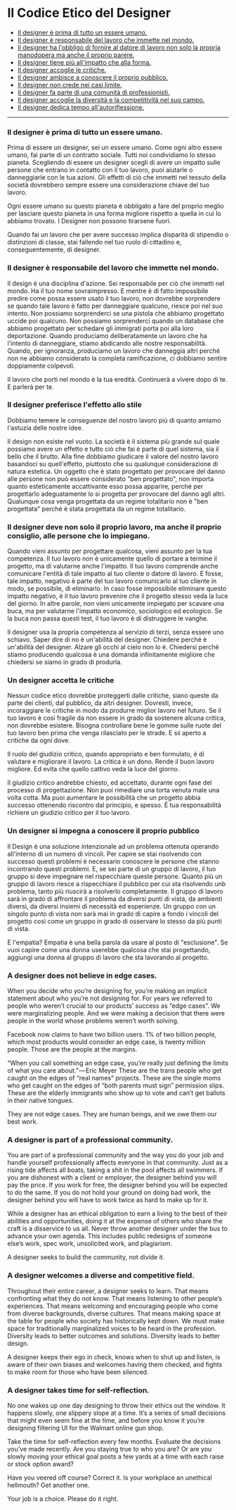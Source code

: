 # Il Codice Etico del Designer

* [Il designer è prima di tutto un essere umano.](#il-designer-è-prima-di-tutto-un-essere-umano)
* [Il designer è responsabile del lavoro che immette nel mondo.](#il-designer-è-responsabile-del-lavoro-che-immette-nel-mondo)
* [Il designer ha l'obbligo di fornire al datore di lavoro non solo la propria manodopera ma anche il proprio parere.](#a-designer-owes-the-people-who-hire-them-not-just-their-labor-but-their-counsel)
* [Il designer tiene più all'impatto che alla forma.](#il-designer-preferisce-leffetto-allo-stile)
* [Il designer accoglie le critiche.](#a-designer-welcomes-criticism)
* [Il designer ambisce a conoscere il proprio pubblico.](#a-designer-strives-to-know-their-audience)
* [Il designer non crede nei casi limite.](#a-designer-does-not-believe-in-edge-cases)
* [Il designer fa parte di una comunità di professionisti.](#a-designer-is-part-of-a-professional-community)
* [Il designer accoglie la diversità e la competitività nel suo campo.](#a-designer-welcomes-a-diverse-and-competitive-field)
* [Il designer dedica tempo all'autoriflessione.](#a-designer-takes-time-for-self-reflection)

---

### Il designer è prima di tutto un essere umano.

Prima di essere un designer, sei un essere umano. Come ogni altro essere umano, fai parte di un contratto sociale. Tutti noi condividiamo lo stesso pianeta. Scegliendo di essere un designer scegli di avere un impatto sulle persone che entrano in contatto con il tuo lavoro, puoi aiutarle o danneggiarle con le tua azioni. Gli effetti di ciò che immetti nel tessuto della società dovrebbero sempre essere una considerazione chiave del tuo lavoro.

Ogni essere umano su questo pianeta è obbligato a fare del proprio meglio per lasciare questo pianeta in una forma migliore rispetto a quella in cui lo abbiamo trovato. I Designer non possono tirarsene fuori.

Quando fai un lavoro che per avere successo implica disparità di stipendio o distinzioni di classe, stai fallendo nel tuo ruolo di cittadino e, conseguentemente, di designer.

### Il designer è responsabile del lavoro che immette nel mondo.

Il design è una disciplina d'azione. Sei responsabile per ciò che immetti nel mondo. Ha il tuo nome sovraimpresso. E mentre è di fatto impossibile predire come possa essere usato il tuo lavoro, non dovrebbe sorprendere se quando tale lavoro è fatto per danneggiare qualcuno, riesce poi nel suo intento. Non possiamo sorprenderci se una pistola che abbiamo progettato uccide poi qualcuno. Non possiamo sorprenderci quando un database che abbiamo progettato per schedare gli immigrati porta poi alla loro deportazione. Quando produciamo deliberatamente un lavoro che ha l'intento di danneggiare, stiamo abdicando alle nostre responsabilità. Quando, per ignoranza, produciamo un lavoro che danneggia altri perché non ne abbiamo considerato la completa ramificazione, ci dobbiamo sentire doppiamente colpevoli.

Il lavoro che porti nel mondo è la tua eredità. Continuerà a vivere dopo di te. E parlerà per te.

### Il designer preferisce l'effetto allo stile

Dobbiamo temere le conseguenze del nostro lavoro più di quanto amiamo l'astuzia delle nostre idee.

Il design non esiste nel vuoto. La società è il sistema più grande sul quale possiamo avere un effetto e tutto ciò che fai è parte di quel sistema, sia il bello che il brutto. Alla fine dobbiamo giudicare il valore del nostro lavoro basandoci su quell'effetto, piuttosto che su qualunque considerazione di natura estetica. Un oggetto che è stato progettato per provocare del danno alle persone non può essere considerato "ben progettato", non importa quanto esteticamente accattivante esso possa apparire, perché per progettarlo adeguatamente lo si progetta per provocare del danno agli altri. Qualunque cosa venga progettata da un regime totalitario non è "ben progettata" perché è stata progettata da un regime totalitario.

### Il designer deve non solo il proprio lavoro, ma anche il proprio consiglio, alle persone che lo impiegano.

Quando vieni assunto per progettare qualcosa, vieni assunto per la tua competenza. Il tuo lavoro non è unicamente quello di portare a termine il progetto, ma di valutarne anche l'impatto. Il tuo lavoro comprende anche comunicare l'entità di tale impatto al tuo cliente o datore di lavoro. E fosse, tale impatto, negativo è parte del tuo lavoro comunicarlo al tuo cliente in modo, se possibile, di eliminarlo.
In caso fosse impossibile eliminare questo impatto negativo, è il tuo lavoro prevenire che il progetto stesso veda la luce del giorno. In altre parole, non vieni unicamente impiegato per scavare una buca, ma per valutarne l'impatto economico, sociologico ed ecologico. Se la buca non passa questi test, il tuo lavoro è di distruggere le vanghe.

Il designer usa la propria competenza al servizio di terzi, senza essere uno schiavo. Saper dire di no è un'abilità del designer. Chiedere perché è un'abilità del designer. Alzare gli occhi al cielo non lo è. Chiedersi perchè stiamo producendo qualcosa è una domanda infinitamente migliore che chiedersi se siamo in grado di produrla.

### Un designer accetta le critiche

Nessun codice etico dovrebbe proteggerti dalle critiche, siano queste da parte dei clienti, dal pubblico, da altri designer. Dovresti, invece, incoraggiare le critiche in modo da produrre miglior lavoro nel futuro. Se il tuo lavoro è così fragile da non essere in grado da sostenere alcuna critica, non dovrebbe esistere. Bisogna controllare bene le gomme sulle ruote del tuo lavoro ben prima che venga rilasciato per le strade. E sii aperto a critiche da ogni dove.

Il ruolo del giudizio critico, quando appropriato e ben formulato, è di valutare e migliorare il lavoro. La critica è un dono. Rende il buon lavoro migliore. Ed evita che quello cattivo veda la luce del giorno.

Il giudizio critico andrebbe chiesto, ed accettato, durante ogni fase del processo di progettazione. Non puoi rimediare una torta venuta male una volta cotta. Ma puoi aumentare le possibilità che un progetto abbia successo ottenendo riscontro dal principio, e spesso. É tua responsabilità richiere un giudizio critico per il tuo lavoro.

### Un designer si impegna a conoscere il proprio pubblico

Il Design è una soluzione intenzionale ad un problema ottenuta operando all'interno di un numero di vincoli. Per capire se stai risolvendo con successo questi problemi è necessario conoscere le persone che stanno incontrando questi problemi. E, se sei parte di un gruppo di lavoro, il tuo gruppo si deve impegnare nel rispecchiare queste persone. Quanto più un gruppo di lavoro riesce a rispecchiare il pubblico per cui sta risolvendo unb problema, tanto più riuscirà a risolverlo completamente. Il gruppo di lavoro sarà in grado di affrontare il problema da diversi punti di vista, da ambienti diversi, da diversi insiemi di necessità ed esperienze. Un gruppo con un singolo punto di vista non sarà mai in grado di capire a fondo i vincoli del progetto così come un gruppo in grado di osservare lo stesso da più punti di vista.

E l'empatia? Empatia è una bella parola da usare al posto di "esclusione". Se vuoi capire come una donna userebbe qualcosa che stai progettando, aggiungi una donna al gruppo di lavoro che sta lavorando al progetto.

### A designer does not believe in edge cases.

When you decide who you’re designing for, you’re making an implicit statement about who you’re not designing for. For years we referred to people who weren’t crucial to our products’ success as “edge cases”. We were marginalizing people. And we were making a decision that there were people in the world whose problems weren’t worth solving.

Facebook now claims to have two billion users. 1% of two billion people, which most products would consider an edge case, is twenty million people. Those are the people at the margins.

“When you call something an edge case, you’re really just defining the limits of what you care about.” — Eric Meyer
These are the trans people who get caught on the edges of “real names” projects. These are the single moms who get caught on the edges of “both parents must sign” permission slips. These are the elderly immigrants who show up to vote and can’t get ballots in their native tongues.

They are not edge cases. They are human beings, and we owe them our best work.

### A designer is part of a professional community.

You are part of a professional community and the way you do your job and handle yourself professionally affects everyone in that community. Just as a rising tide affects all boats, taking a shit in the pool affects all swimmers. If you are dishonest with a client or employer, the designer behind you will pay the price. If you work for free, the designer behind you will be expected to do the same. If you do not hold your ground on doing bad work, the designer behind you will have to work twice as hard to make up for it.

While a designer has an ethical obligation to earn a living to the best of their abilities and opportunities, doing it at the expense of others who share the craft is a disservice to us all. Never throw another designer under the bus to advance your own agenda. This includes public redesigns of someone else’s work, spec work, unsolicited work, and plagiarism.

A designer seeks to build the community, not divide it.

### A designer welcomes a diverse and competitive field.

Throughout their entire career, a designer seeks to learn. That means confronting what they do not know. That means listening to other people’s experiences. That means welcoming and encouraging people who come from diverse backgrounds, diverse cultures. That means making space at the table for people who society has historically kept down. We must make space for traditionally marginalized voices to be heard in the profession. Diversity leads to better outcomes and solutions. Diversity leads to better design.

A designer keeps their ego in check, knows when to shut up and listen, is aware of their own biases and welcomes having them checked, and fights to make room for those who have been silenced.

### A designer takes time for self-reflection.

No one wakes up one day designing to throw their ethics out the window. It happens slowly, one slippery slope at a time. It’s a series of small decisions that might even seem fine at the time, and before you know it you’re designing filtering UI for the Walmart online gun shop.

Take the time for self-reflection every few months. Evaluate the decisions you’ve made recently. Are you staying true to who you are? Or are you slowly moving your ethical goal posts a few yards at a time with each raise or stock option award?

Have you veered off course? Correct it. Is your workplace an unethical hellmouth? Get another one.

Your job is a choice. Please do it right.
